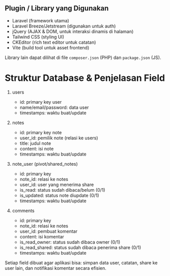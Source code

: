 ## Plugin / Library yang Digunakan

- Laravel (framework utama)
- Laravel Breeze/Jetstream (digunakan untuk auth)
- jQuery (AJAX & DOM, untuk interaksi dinamis di halaman)
- Tailwind CSS (styling UI)
- CKEditor (rich text editor untuk catatan)
- Vite (build tool untuk asset frontend)

Library lain dapat dilihat di file `composer.json` (PHP) dan `package.json` (JS).
# Struktur Database & Penjelasan Field

1. users
   - id: primary key user
   - name/email/password: data user
   - timestamps: waktu buat/update

2. notes
   - id: primary key note
   - user_id: pemilik note (relasi ke users)
   - title: judul note
   - content: isi note
   - timestamps: waktu buat/update

3. note_user (pivot/shared_notes)
   - id: primary key
   - note_id: relasi ke notes
   - user_id: user yang menerima share
   - is_read: status sudah dibaca/belum (0/1)
   - is_updated: status note diupdate (0/1)
   - timestamps: waktu buat/update

4. comments
   - id: primary key
   - note_id: relasi ke notes
   - user_id: pembuat komentar
   - content: isi komentar
   - is_read_owner: status sudah dibaca owner (0/1)
   - is_read_shared: status sudah dibaca penerima share (0/1)
   - timestamps: waktu buat/update

Setiap field dibuat agar aplikasi bisa: simpan data user, catatan, share ke user lain, dan notifikasi komentar secara efisien.
